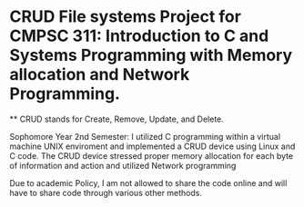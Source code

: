 # CRUD File systems Project for CMPSC 311: Introduction to C and Systems Programming with Memory allocation and Network Programming.
** CRUD stands for Create, Remove, Update, and Delete.

Sophomore Year 2nd Semester: I utilized C programming within a virtual machine UNIX enviroment and implemented a CRUD device using Linux and C code. The CRUD device stressed proper memory allocation for each byte of information and action and utilized Network programming

Due to academic Policy, I am not allowed to share the code online and will have to share code through various other methods.
